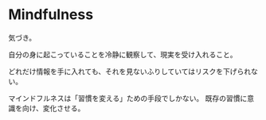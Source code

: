 # Mindfulness

気づき。

自分の身に起こっていることを冷静に観察して、現実を受け入れること。

どれだけ情報を手に入れても、それを見ないふりしていてはリスクを下げられない。

マインドフルネスは「習慣を変える」ための手段でしかない。
既存の習慣に意識を向け、変化させる。
